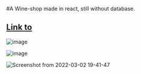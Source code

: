 #A Wine-shop made in react, still without database.

## [Link to](https://shauandsss.github.io/wineShop/)

![image](https://user-images.githubusercontent.com/51674001/156473852-c147aa2f-fd62-47aa-9766-e5bfe7e741d6.png)

![image](https://user-images.githubusercontent.com/51674001/156473900-32b17740-39bc-473b-a2c9-7673e62fe2b8.png)

![Screenshot from 2022-03-02 19-41-47](https://user-images.githubusercontent.com/51674001/156474076-18609d4f-cb91-449f-acec-2e260fd02af1.png)
